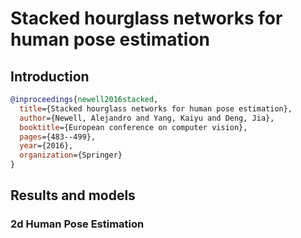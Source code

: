 # Stacked hourglass networks for human pose estimation

## Introduction

<!-- [ALGORITHM] -->

```bibtex
@inproceedings{newell2016stacked,
  title={Stacked hourglass networks for human pose estimation},
  author={Newell, Alejandro and Yang, Kaiyu and Deng, Jia},
  booktitle={European conference on computer vision},
  pages={483--499},
  year={2016},
  organization={Springer}
}
```

## Results and models

### 2d Human Pose Estimation
